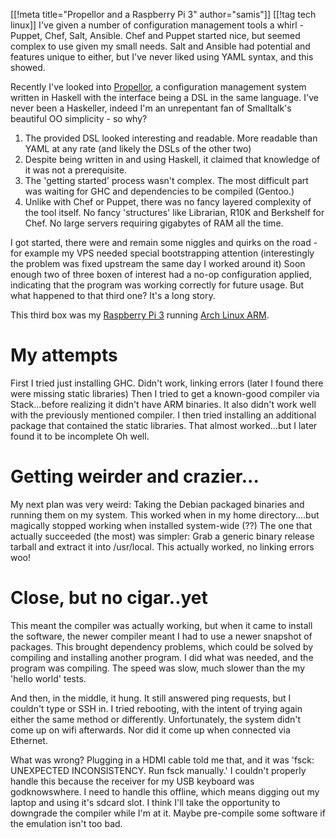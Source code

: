 [[!meta title="Propellor and a Raspberry Pi 3" author="samis"]]
[[!tag tech linux]]
I've given a number of configuration management tools a whirl - Puppet, Chef, Salt, Ansible.
Chef and Puppet started nice, but seemed complex to use given my small needs.
Salt and Ansible had potential and features unique to either, but I've never liked using YAML syntax, and this showed.

Recently I've looked into [Propellor](https://propellor.branchable.com/), a configuration management system written in Haskell with the interface being a DSL in the same language.
I've never been a Haskeller, indeed I'm an unrepentant fan of Smalltalk's beautiful OO simplicity - so why?

1. The provided DSL looked interesting and readable. More readable than YAML at any rate (and likely the DSLs of the other two)
2. Despite being written in and using Haskell, it claimed that knowledge of it was not a prerequisite.
3. The 'getting started' process wasn't complex. The most difficult part was waiting for GHC and dependencies to be compiled (Gentoo.)
4. Unlike with Chef or Puppet, there was no fancy layered complexity of the tool itself. No fancy 'structures' like Librarian, R10K and Berkshelf for Chef. No large servers requiring gigabytes of RAM all the time.

I got started, there were and remain some niggles and quirks on the road - for example my VPS needed special bootstrapping attention (interestingly the problem was fixed upstream the same day I worked around it)
Soon enough two of three boxen of interest had a no-op configuration applied, indicating that the program was working correctly for future usage. But what happened to that third one? It's a long story.

This third box was my [Raspberry Pi 3](https://cdn.shopify.com/s/files/1/0174/1800/products/Rainbow_1_of_3_47e94e82-ba3a-4804-a280-3140109cd304_1024x1024.jpg?v=1456669057) running [Arch Linux ARM](https://archlinuxarm.org/).

# My attempts

First I tried just installing GHC. Didn't work, linking errors (later I found there were missing static libraries)
Then I tried to get a known-good compiler via Stack...before realizing it didn't have ARM binaries. It also didn't work well with the previously mentioned compiler.
I then tried installing an additional package that contained the static libraries. That almost worked...but I later found it to be incomplete Oh well.

# Getting weirder and crazier...

My next plan was very weird: Taking the Debian packaged binaries and running them on my system. This worked when in my home directory....but magically stopped working when installed system-wide (??)
The one that actually succeeded (the most) was simpler: Grab a generic binary release tarball and extract it into /usr/local. This actually worked, no linking errors woo!

# Close, but no cigar..yet
This meant the compiler was actually working, but when it came to install the software, the newer compiler meant I had to use a newer snapshot of packages.
This brought dependency problems, which could be solved by compiling and installing another program.
I did what was needed, and the program was compiling. The speed was slow, much slower than the my 'hello world' tests.

And then, in the middle, it hung. It still answered ping requests, but I couldn't type or SSH in.
I tried rebooting, with the intent of trying again either the same method or differently. Unfortunately, the system didn't come up on wifi afterwards.
Nor did it come up when connected via Ethernet.

What was wrong? Plugging in a HDMI cable told me that, and it was 'fsck: UNEXPECTED INCONSISTENCY. Run fsck manually.'
I couldn't properly handle this because the receiver for my USB keyboard was godknowswhere.
I need to handle this offline, which means digging out my laptop and using it's sdcard slot. I think I'll take the opportunity to downgrade the compiler while I'm at it. Maybe pre-compile some software if the emulation isn't too bad.
